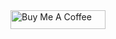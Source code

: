 <a href="https://www.buymeacoffee.com/rezabj" target="_blank">
  <img src="https://cdn.buymeacoffee.com/buttons/v2/default-blue.png" alt="Buy Me A Coffee" style="height: 30px;width: 152px;" />
</a>

<!--

### Hi there 👋
**rezabj/rezabj** is a ✨ _special_ ✨ repository because its `README.md` (this file) appears on your GitHub profile.

Here are some ideas to get you started:

- 🔭 I’m currently working on ...
- 🌱 I’m currently learning ...
- 👯 I’m looking to collaborate on ...
- 🤔 I’m looking for help with ...
- 💬 Ask me about ...
- 📫 How to reach me: ...
- 😄 Pronouns: ...
- ⚡ Fun fact: ...
-->
